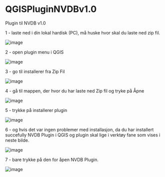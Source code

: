 # QGISPluginNVDBv1.0
Plugin til NVDB v1.0


1 - laste ned i din lokal hardisk (PC), må huske hvor skal du laste ned zip fil.

![image](https://github.com/JACCCostring/QGISPluginNVDBv1.0/assets/93591202/a17bec45-e4b3-4481-b98c-ff940c2d5957)

2 - open plugin menu i QGIS


![image](https://github.com/JACCCostring/QGISPluginNVDBv1.0/assets/93591202/c255a950-0885-4fc1-bc2d-a527405cdddd)

3 - go til installerer fra Zip Fil

![image](https://github.com/JACCCostring/QGISPluginNVDBv1.0/assets/93591202/71941369-4cc9-40f3-9912-cb41eac1e3ef)

4 - gå til mappen, der hvor du har laste ned Zip fil og tryke på Åpne

![image](https://github.com/JACCCostring/QGISPluginNVDBv1.0/assets/93591202/ef9abc87-7caf-4c31-bc64-0ab845f11d97)

5 - trykke på installerer plugin

![image](https://github.com/JACCCostring/QGISPluginNVDBv1.0/assets/93591202/4ff46ced-2e6f-498b-85a5-52845bf0c875)


6 - og hvis det var ingen problemer med installasjon, da du har installert succefully NVDB Plugin i QGIS og plugin skal lige i verktøy fane som vises i neste bilde.

![image](https://github.com/JACCCostring/QGISPluginNVDBv1.0/assets/93591202/2ae557d1-7707-4d58-b8a2-5c0cf028051f)

7 - bare trykke på den for åpen NVDB Plugin.

![image](https://github.com/JACCCostring/QGISPluginNVDBv1.0/assets/93591202/b1bf1c30-f6a3-41cf-b2f4-8b48e1b72b27)
